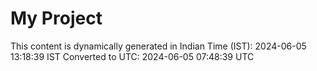 # My Project

This content is dynamically generated in Indian Time (IST): 2024-06-05 13:18:39 IST
Converted to UTC: 2024-06-05 07:48:39 UTC
